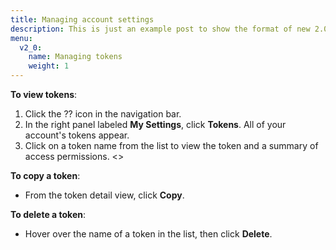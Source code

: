 ```yaml
---
title: Managing account settings
description: This is just an example post to show the format of new 2.0 posts
menu:
  v2_0:
    name: Managing tokens
    weight: 1
---
```

**To view tokens**:

1. Click the ?? icon in the navigation bar.
2. In the right panel labeled **My Settings**, click **Tokens**. All of your account's tokens appear.
3. Click on a token name from the list to view the token and a summary of access permissions.
<<SCREENSHOT>>

**To copy a token**:

* From the token detail view, click **Copy**.

**To delete a token**:

* Hover over the name of a token in the list, then click **Delete**.
